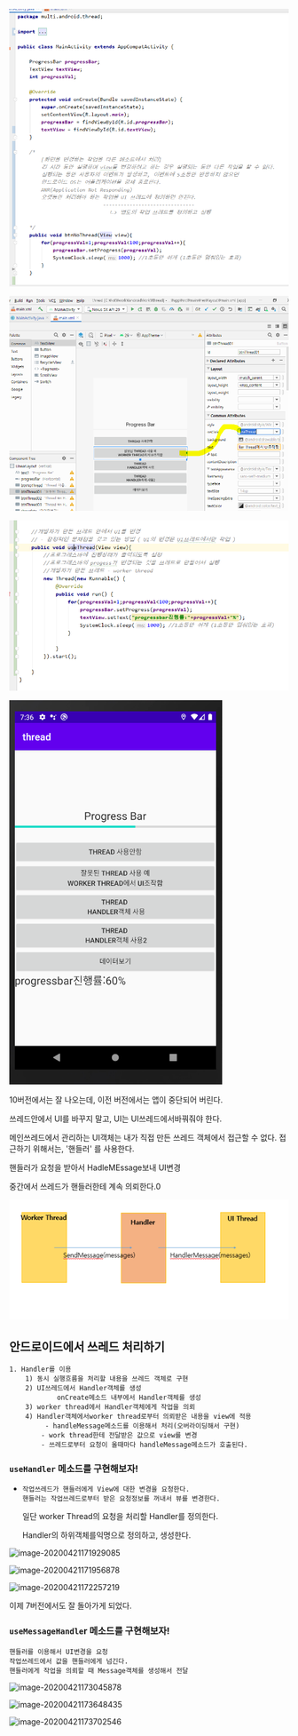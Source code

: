 

![image-20200421163618758](images/image-20200421163618758.png)

![image-20200421154731534](images/image-20200421154731534.png)



![image-20200421163556387](images/image-20200421163556387.png)

![image-20200421163636414](images/image-20200421163636414.png)

10버전에서는 잘 나오는데, 이전 버전에서는 앱이 중단되어 버린다.

쓰레드안에서 UI를 바꾸지 말고, UI는 UI쓰레드에서바꿔줘야 한다.



메인쓰레드에서 관리하는 UI객체는 내가 직접 만든 쓰레드 객체에서 접근할 수 없다. 접근하기 위해서는, '핸들러' 를 사용한다.



핸들러가 요청을 받아서 HadleMEssage보내 UI변경 

중간에서 쓰레드가 핸들러한테 계속 의뢰한다.0

![image-20200421165020838](images/image-20200421165020838.png)



## 안드로이드에서 쓰레드 처리하기

```
1. Handler를 이용
    1) 동시 실행흐름을 처리할 내용을 쓰레드 객체로 구현
    2) UI쓰레드에서 Handler객체를 생성
            onCreate메소드 내부에서 Handler객체를 생성
    3) worker thread에서 Handler객체에게 작업을 의뢰
    4) Handler객체에서worker thread로부터 의뢰받은 내용을 view에 적용
   		 - handleMessage메소드를 이용해서 처리(오버라이딩해서 구현)
        - work thread한테 전달받은 값으로 view를 변경
        - 쓰레드로부터 요청이 올때마다 handleMessage메소드가 호출된다.
```



### `useHandler` 메소드를 구현해보자!

* ```
  작업쓰레드가 핸들러에게 View에 대한 변경을 요청한다.
  핸들러는 작업쓰레드로부터 받은 요청정보를 꺼내서 뷰를 변경한다.
  ```

  일단 worker Thread의 요청을 처리할 Handler를 정의한다. 

  Handler의 하위객체를익명으로 정의하고, 생성한다.

![image-20200421171929085](images/image-20200421171929085.png)

![image-20200421171956878](images/image-20200421171956878.png)

![image-20200421172257219](images/image-20200421172257219.png)

이제 7버전에서도 잘 돌아가게 되었다.





### `useMessageHandle`r 메소드를 구현해보자!



```
핸들러를 이용해서 UI변경을 요청
작업쓰레드에서 값을 핸들러에게 넘긴다.
핸들러에게 작업을 의뢰할 때 Message객체를 생성해서 전달
```

![image-20200421173045878](images/image-20200421173045878.png)

![image-20200421173648435](images/image-20200421173648435.png)

![image-20200421173702546](images/image-20200421173702546.png)